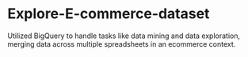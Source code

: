 # Explore-E-commerce-dataset
Utilized BigQuery to handle tasks like data mining and data exploration, merging data across multiple spreadsheets in an ecommerce context.
